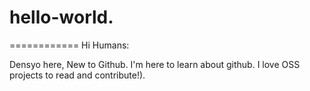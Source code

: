 # hello-world.
============
Hi Humans:

Densyo here, New to Github. I'm here to learn about github. I love OSS projects to read and contribute!).
